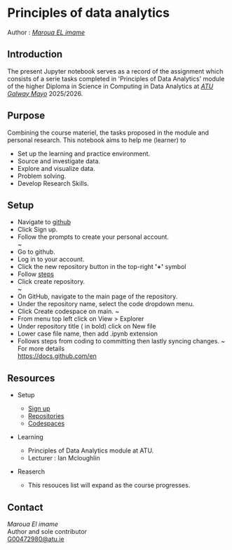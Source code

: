 # Principles of data analytics

Author : *[Maroua EL imame ](https://github.com/Maroua-El-Imame)*
## Introduction

The present Jupyter notebook serves as a record of the assignment which consists of a serie tasks completed in 'Principles of Data Analytics' module of the higher Diploma in Science in Computing in Data Analytics at *[ATU Galway Mayo](https://www.atu.ie/)* 2025/2026.


## Purpose

Combining the course materiel, the tasks proposed in the module and personal research. This notebook aims to help me (learner) to 

- Set up the learning and practice environment.
- Source and investigate data.
- Explore and visualize data.
- Problem solving.
- Develop Research Skills. 

## Setup 

- Navigate to [github](https://github.com/)
- Click Sign up.
- Follow the prompts to create your personal account.  
~
- Go to github.
- Log in to your account.
- Click the new repository button in the top-right **'+'** symbol
- Follow [steps](https://docs.github.com/en/repositories/creating-and-managing-repositories/creating-a-new-repository)
- Click create repository.  
~
- On GitHub, navigate to the main page of the repository.
- Under the repository name, select the code dropdown menu.
- Click Create codespace on main.
~
- From menu top left click on View > Explorer
- Under repository title ( in bold) click on New file
- Lower case file name, then add .ipynb extension
- Follows steps from coding to committing then lastly syncing changes.
~
For more details  
<https://docs.github.com/en>


## Resources 

- Setup 
    - [Sign up](https://github.com/)
    - [Repositories](https://docs.github.com/en/repositories/creating-and-managing-repositories/creating-a-new-repository)
    - [Codespaces](https://docs.github.com/en/codespaces/developing-in-a-codespace/creating-a-codespace-for-a-repository)

- Learning 
    - Principles of Data Analytics module at ATU.
    - Lecturer : Ian Mcloughlin

- Reaserch 
    - This resouces list will expand as the course progresses.

## Contact

*Maroua El imame*  
Author and sole contributor  
<G00472980@atu.ie>



